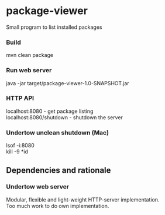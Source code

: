 # package-viewer
Small program to list installed packages

### Build
mvn clean package

### Run web server
java -jar target/package-viewer-1.0-SNAPSHOT.jar

### HTTP API
localhost:8080 - get package listing  
localhost:8080/shutdown - shutdown the server

### Undertow unclean shutdown (Mac)
lsof -i:8080  
kill -9 *id

## Dependencies and rationale
### Undertow web server
Modular, flexible and light-weight HTTP-server implementation.  
Too much work to do own implementation.

